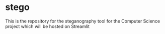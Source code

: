 # stego
This is the repository for the steganography tool for the Computer Science project which will be hosted on Streamlit
